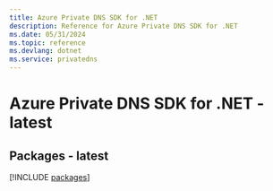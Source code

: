```yaml
---
title: Azure Private DNS SDK for .NET
description: Reference for Azure Private DNS SDK for .NET
ms.date: 05/31/2024
ms.topic: reference
ms.devlang: dotnet
ms.service: privatedns
---
```

# Azure Private DNS SDK for .NET - latest
## Packages - latest
[!INCLUDE [packages](private-dns-index.md)]